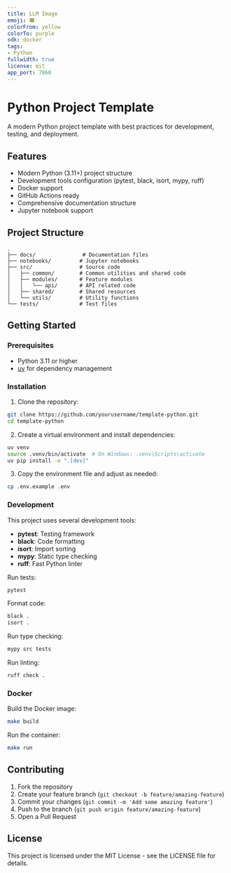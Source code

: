 ```yaml
---
title: LLM Image
emoji: 🟧
colorFrom: yellow
colorTo: purple
sdk: docker
tags:
- Python
fullwidth: true
license: mit
app_port: 7860
---
```


# Python Project Template

A modern Python project template with best practices for development, testing, and deployment.

## Features

- Modern Python (3.11+) project structure
- Development tools configuration (pytest, black, isort, mypy, ruff)
- Docker support
- GitHub Actions ready
- Comprehensive documentation structure
- Jupyter notebook support

## Project Structure

```
.
├── docs/               # Documentation files
├── notebooks/         # Jupyter notebooks
├── src/               # Source code
│   ├── common/        # Common utilities and shared code
│   ├── modules/       # Feature modules
│   │   └── api/       # API related code
│   ├── shared/        # Shared resources
│   └── utils/         # Utility functions
└── tests/             # Test files
```

## Getting Started

### Prerequisites

- Python 3.11 or higher
- [uv](https://github.com/astral-sh/uv) for dependency management

### Installation

1. Clone the repository:
```bash
git clone https://github.com/yourusername/template-python.git
cd template-python
```

2. Create a virtual environment and install dependencies:
```bash
uv venv
source .venv/bin/activate  # On Windows: .venv\Scripts\activate
uv pip install -e ".[dev]"
```

3. Copy the environment file and adjust as needed:
```bash
cp .env.example .env
```

### Development

This project uses several development tools:

- **pytest**: Testing framework
- **black**: Code formatting
- **isort**: Import sorting
- **mypy**: Static type checking
- **ruff**: Fast Python linter

Run tests:
```bash
pytest
```

Format code:
```bash
black .
isort .
```

Run type checking:
```bash
mypy src tests
```

Run linting:
```bash
ruff check .
```

### Docker

Build the Docker image:
```bash
make build
```

Run the container:
```bash
make run
```

## Contributing

1. Fork the repository
2. Create your feature branch (`git checkout -b feature/amazing-feature`)
3. Commit your changes (`git commit -m 'Add some amazing feature'`)
4. Push to the branch (`git push origin feature/amazing-feature`)
5. Open a Pull Request

## License

This project is licensed under the MIT License - see the LICENSE file for details.